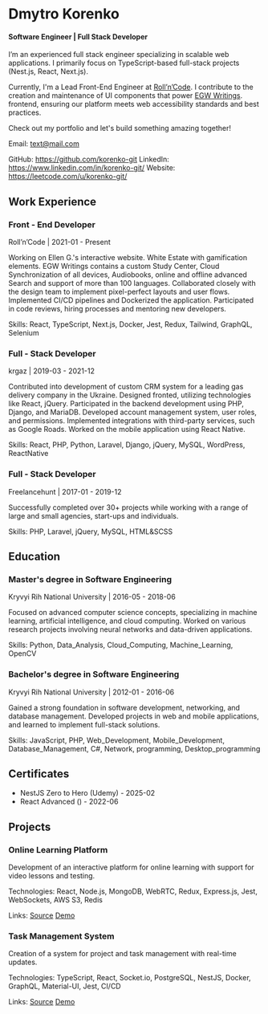 # Dmytro Korenko

#### Software Engineer | Full Stack Developer

I’m an experienced full stack engineer specializing in scalable web applications. I primarily focus on TypeScript-based full-stack projects (Nest.js, React, Next.js).

Currently, I'm a Lead Front-End Engineer at [Roll’n’Code](https://rollncode.com/). I contribute to the creation and maintenance of UI components that power [EGW Writings](https://egwwritings.org/). frontend, ensuring our platform meets web accessibility standards and best practices.

Check out my portfolio and let's build something amazing together!

Email: text@mail.com

GitHub: https://github.com/korenko-git
LinkedIn: https://www.linkedin.com/in/korenko-git/
Website: https://leetcode.com/u/korenko-git/

## Work Experience

### Front - End Developer
Roll’n’Code | 2021-01 - Present

Working on Ellen G.'s interactive website. White Estate with gamification elements. EGW Writings contains a custom Study Center, Cloud Synchronization of all devices, Audiobooks, online and offline advanced Search and support of more than 100 languages.
Collaborated closely with the design team to implement pixel-perfect layouts and user flows. Implemented CI/CD pipelines and Dockerized the application. Participated in code reviews, hiring processes and mentoring new developers.

Skills: React, TypeScript, Next.js, Docker, Jest, Redux, Tailwind, GraphQL, Selenium

### Full - Stack Developer
krgaz | 2019-03 - 2021-12

Contributed into development of custom CRM system for a leading gas delivery company in the Ukraine. Designed fronted, utilizing technologies like React, jQuery. Participated in the backend development using PHP, Django, and MariaDB. Developed account management system, user roles, and permissions. Implemented integrations with third-party services, such as Google Roads. Worked on the mobile application using React Native.

Skills: React, PHP, Python, Laravel, Django, jQuery, MySQL, WordPress, ReactNative

### Full - Stack Developer
Freelancehunt | 2017-01 - 2019-12

Successfully completed over 30+ projects while working with a range of large and small agencies, start-ups and individuals.

Skills: PHP, Laravel, jQuery, MySQL, HTML&SCSS

## Education

### Master's degree in Software Engineering
Kryvyi Rih National University | 2016-05 - 2018-06

Focused on advanced computer science concepts, specializing in machine learning, artificial intelligence, and cloud computing. Worked on various research projects involving neural networks and data-driven applications.

Skills: Python, Data_Analysis, Cloud_Computing, Machine_Learning, OpenCV

### Bachelor's degree in Software Engineering
Kryvyi Rih National University | 2012-01 - 2016-06

Gained a strong foundation in software development, networking, and database management. Developed projects in web and mobile applications, and learned to implement full-stack solutions.

Skills: JavaScript, PHP, Web_Development, Mobile_Development, Database_Management, C#, Network, programming, Desktop_programming

## Certificates

- NestJS Zero to Hero (Udemy) - 2025-02
- React Advanced () - 2022-06

## Projects

### Online Learning Platform

Development of an interactive platform for online learning with support for video lessons and testing.

Technologies: React, Node.js, MongoDB, WebRTC, Redux, Express.js, Jest, WebSockets, AWS S3, Redis

Links: [Source](https://github.com/example/learning-platform) [Demo](https://learning-platform-demo.com)

### Task Management System

Creation of a system for project and task management with real-time updates.

Technologies: TypeScript, React, Socket.io, PostgreSQL, NestJS, Docker, GraphQL, Material-UI, Jest, CI/CD

Links: [Source](https://github.com/example/task-manager) [Demo](https://task-manager-demo.com)

